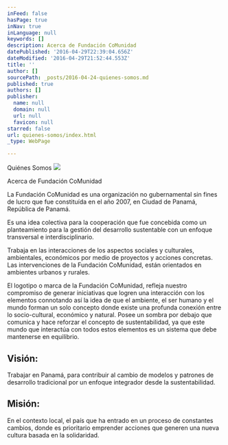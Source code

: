 ```yaml
---
inFeed: false
hasPage: true
inNav: true
inLanguage: null
keywords: []
description: Acerca de Fundación CoMunidad
datePublished: '2016-04-29T22:39:04.656Z'
dateModified: '2016-04-29T21:52:44.553Z'
title: ''
author: []
sourcePath: _posts/2016-04-24-quienes-somos.md
published: true
authors: []
publisher:
  name: null
  domain: null
  url: null
  favicon: null
starred: false
url: quienes-somos/index.html
_type: WebPage

---
```

Quiénes Somos
![](https://the-grid-user-content.s3-us-west-2.amazonaws.com/64232f39-b386-425d-83d3-64ee8d654cf4.jpg)

Acerca de Fundación CoMunidad

La Fundación CoMunidad es una organización no gubernamental sin fines de lucro que fue constituída en el año 2007, en Ciudad de Panamá, República de Panamá.

Es una idea colectiva para la cooperación que fue concebida como un planteamiento para la gestión del desarrollo sustentable con un enfoque transversal e interdisciplinario.

Trabaja en las interacciones de los aspectos sociales y culturales, ambientales, económicos por medio de proyectos y acciones concretas. Las intervenciones de la Fundación CoMunidad, están orientados en ambientes urbanos y rurales.

El logotipo o marca de la Fundación CoMunidad, refleja nuestro compromiso de generar iniciativas que logren una interacción con los elementos connotando así la idea de que el ambiente, el ser humano y el mundo forman un solo concepto donde existe una profunda conexión entre lo socio-cultural, económico y natural. Posee un sombra por debajo que comunica y hace reforzar el concepto de sustentabilidad, ya que este mundo que interactúa con todos estos elementos es un sistema que debe mantenerse en equilibrio.

## Visión:

Trabajar en Panamá, para contribuir al cambio de modelos y patrones de desarrollo tradicional por un enfoque integrador desde la sustentabilidad.

## Misión:

En el contexto local, el país que ha entrado en un proceso de constantes cambios, donde es prioritario emprender acciones que generen una nueva cultura basada en la solidaridad.